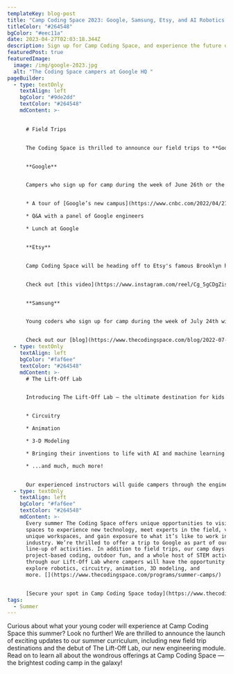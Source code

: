 ```yaml
---
templateKey: blog-post
title: "Camp Coding Space 2023: Google, Samsung, Etsy, and AI Robotics."
titleColor: "#264548"
bgColor: "#eec11a"
date: 2023-04-27T02:03:18.344Z
description: Sign up for Camp Coding Space, and experience the future of tech!
featuredPost: true
featuredImage:
  image: /img/google-2023.jpg
  alt: "The Coding Space campers at Google HQ "
pageBuilder:
  - type: textOnly
    textAlign: left
    bgColor: "#9de2dd"
    textColor: "#264548"
    mdContent: >-
      

      # Field Trips


      The Coding Space is thrilled to announce our field trips to **Google, Etsy, and Samsung** this summer! Check out our field trip schedule breakdown below, and keep an eye out for updates — we're expecting to add more field trip destinations in the next few weeks.


      **Google**


      Campers who sign up for camp during the week of June 26th or the week of August 7th will visit Google's NYC headquarters! The field trip will include:


      * A tour of [Google’s new campus](https://www.cnbc.com/2022/04/21/google-opens-hudson-river-campus-to-attract-more-new-york-talent.html) 

      * Q&A with a panel of Google engineers

      * Lunch at Google


      **Etsy**


      Camp Coding Space will be heading off to Etsy's famous Brooklyn headquarters during the week of July 10th, where they'll dive into the tech side of e-commerce and hear from the nation’s top computer scientists blending artistry and tech.


      Check out [this video](https://www.instagram.com/reel/Cg_5gCDgZis/?utm_source=ig_web_copy_link&igshid=MzRlODBiNWFlZA==) from our visit to Etsy last year, where we toured their sustainable living building, spoke with nine Etsy engineers, and spent time tinkering in their makerspace.


      **Samsung**


      Young coders who sign up for camp during the week of July 24th will get to experience the digital dreamscape that is Samsung 837, an experiential tech wonderland in the Meatpacking District featuring a living lab, a VR tunnel, digital art installations, and three floors of dynamic, immersive programming powered by state-of-the-art technology.


      Check out our [blog](https://www.thecodingspace.com/blog/2022-07-27-the-coding-space-samsung-837/) about our visit to Samsung 837 last year, plus the [recap video](https://www.instagram.com/reel/CghcY_wgjkz/?utm_source=ig_web_copy_link&igshid=MzRlODBiNWFlZA==) from our day in the Samsung Metaverse!
  - type: textOnly
    textAlign: left
    bgColor: "#faf6ee"
    textColor: "#264548"
    mdContent: >-
      # The Lift-Off Lab


      Introducing The Lift-Off Lab — the ultimate destination for kids who want to explore their passions and develop their skills in a supportive and engaging environment. Held on camp afternoons and designed to inspire young innovators to use their ingenuity, creativity, and leadership skills to build, create, and invent, The Lift-Off Lab will give campers the opportunity to explore...


      * Circuitry

      * Animation

      * 3-D Modeling

      * Bringing their inventions to life with AI and machine learning

      * ...and much, much more!


      Our experienced instructors will guide campers through the engineering design process, providing support and guidance every step of the way, as well as engage them in important real-world discussions such as how their invention could be used for good or how AI and machine learning could influence what they create.
  - type: textOnly
    textAlign: left
    bgColor: "#faf6ee"
    textColor: "#264548"
    mdContent: >-
      Every summer The Coding Space offers unique opportunities to visit tech
      spaces to experience new technology, meet experts in the field, view
      unique workspaces, and gain exposure to what it’s like to work in the
      industry. We’re thrilled to offer a trip to Google as part of our amazing
      line-up of activities. In addition to field trips, our camp days include
      project-based coding, outdoor fun, and a whole host of STEM activities
      through our Lift-Off Lab where campers will have the opportunity to
      explore robotics, circuitry, animation, 3D modeling, and
      more. [](https://www.thecodingspace.com/programs/summer-camps/)


      [Secure your spot in Camp Coding Space today](https://www.thecodingspace.com/programs/summer-camps/), and give your child the gift of the Google experience!
tags:
  - Summer
---
```

Curious about what your young coder will experience at Camp Coding Space this summer? Look no further! We are thrilled to announce the launch of exciting updates to our summer curriculum, including new field trip destinations and the debut of The Lift-Off Lab, our new engineering module. Read on to learn all about the wondrous offerings at Camp Coding Space — the brightest coding camp in the galaxy!